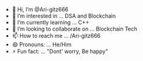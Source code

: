 - 👋 Hi, I’m @Ari-gitz666
- 👀 I’m interested in ... DSA and Blockchain
- 🌱 I’m currently learning ... C++
- 💞️ I’m looking to collaborate on ... Blockchain Tech
- 📫 How to reach me ... /Ari-gitz666
- 😄 Pronouns: ... He/Him
- ⚡ Fun fact: ... "Dont' worry, Be happy"

<!---
Ari-gitz666/Ari-gitz666 is a ✨ special ✨ repository because its `README.md` (this file) appears on your GitHub profile.
You can click the Preview link to take a look at your changes.
--->

